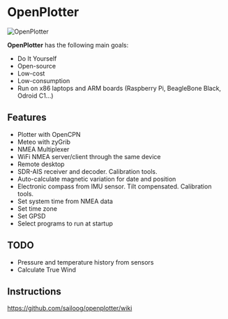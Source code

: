 OpenPlotter
==================
![OpenPlotter](http://campus.sailoog.com/pluginfile.php/744/mod_label/intro/openplotter2.png)

**OpenPlotter** has the following main goals:

* Do It Yourself
* Open-source
* Low-cost
* Low-consumption
* Run on x86 laptops and ARM boards (Raspberry Pi, BeagleBone Black, Odroid C1...)

Features
------------

* Plotter with OpenCPN
* Meteo with zyGrib
* NMEA Multiplexer
* WiFi NMEA server/client through the same device
* Remote desktop
* SDR-AIS receiver and decoder. Calibration tools.
* Auto-calculate magnetic variation for date and position
* Electronic compass from IMU sensor. Tilt compensated. Calibration tools.
* Set system time from NMEA data
* Set time zone
* Set GPSD
* Select programs to run at startup


TODO
------------
* Pressure and temperature history from sensors
* Calculate True Wind

Instructions
------------
https://github.com/sailoog/openplotter/wiki

